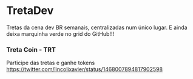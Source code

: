 # TretaDev

Tretas da cena dev BR semanais, centralizadas num único lugar.
E ainda deixa marquinha verde no grid do GitHub!!!

### Treta Coin - TRT
Participe das tretas e ganhe tokens
https://twitter.com/lincolixavier/status/1468007894817902598


